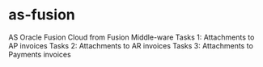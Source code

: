 # as-fusion
AS Oracle Fusion Cloud from Fusion Middle-ware
Tasks 1: Attachments to AP invoices
Tasks 2: Attachments to AR invoices
Tasks 3: Attachments to Payments invoices
